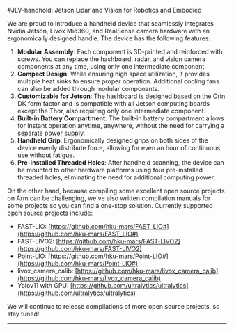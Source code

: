 #JLV-handhold: Jetson Lidar and Vision for Robotics and Embodied

We are proud to introduce a handheld device that seamlessly integrates Nvidia Jetson, Livox Mid360, and RealSense camera hardware with an ergonomically designed handle. The device has the following features:

1. **Modular Assembly**: Each component is 3D-printed and reinforced with screws. You can replace the hashboard, radar, and vision camera components at any time, using only one intermediate component.
2. **Compact Design**: While ensuring high space utilization, it provides multiple heat sinks to ensure proper operation. Additional cooling fans can also be added through modular components.
3. **Customizable for Jetson**: The hashboard is designed based on the Orin DK form factor and is compatible with all Jetson computing boards except the Thor, also requiring only one intermediate component.
4. **Built-in Battery Compartment**: The built-in battery compartment allows for instant operation anytime, anywhere, without the need for carrying a separate power supply.
5. **Handheld Grip**: Ergonomically designed grips on both sides of the device evenly distribute force, allowing for even an hour of continuous use without fatigue.
6. **Pre-installed Threaded Holes**: After handheld scanning, the device can be mounted to other hardware platforms using four pre-installed threaded holes, eliminating the need for additional computing power.

On the other hand, because compiling some excellent open source projects on Arm can be challenging, we've also written compilation manuals for some projects so you can find a one-stop solution. Currently supported open source projects include:

* FAST-LIO: [https://github.com/hku-mars/FAST_LIO#](https://github.com/hku-mars/FAST_LIO#)
* FAST-LIVO2: [https://github.com/hku-mars/FAST-LIVO2](https://github.com/hku-mars/FAST-LIVO2)
* Point-LIO: [https://github.com/hku-mars/Point-LIO#](https://github.com/hku-mars/Point-LIO#)
* livox_camera_calib: [https://github.com/hku-mars/livox_camera_calib](https://github.com/hku-mars/livox_camera_calib)
* Yolov11 with GPU: [https://github.com/ultralytics/ultralytics](https://github.com/ultralytics/ultralytics)

We will continue to release compilations of more open source projects, so stay tuned!

----

